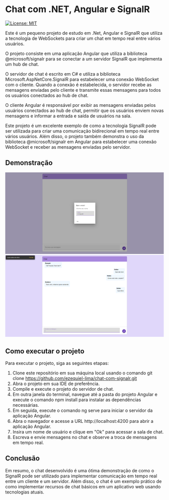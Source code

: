 # Chat com .NET, Angular e SignalR

[![License: MIT](https://img.shields.io/badge/License-MIT-yellow.svg)](https://github.com/ezequiel-lima/web-sockets/blob/main/LICENSE)

Este é um pequeno projeto de estudo em .Net, Angular e SignalR que utiliza a tecnologia de WebSockets para criar um chat em tempo real entre vários usuários.

O projeto consiste em uma aplicação Angular que utiliza a biblioteca @microsoft/signalr para se conectar a um servidor SignalR que implementa um hub de chat.

O servidor de chat é escrito em C# e utiliza a biblioteca Microsoft.AspNetCore.SignalR para estabelecer uma conexão WebSocket com o cliente. Quando a conexão é estabelecida, o servidor recebe as mensagens enviadas pelo cliente e transmite essas mensagens para todos os usuários conectados ao hub de chat.

O cliente Angular é responsável por exibir as mensagens enviadas pelos usuários conectados ao hub de chat, permitir que os usuários enviem novas mensagens e informar a entrada e saída de usuários na sala.

Este projeto é um excelente exemplo de como a tecnologia SignalR pode ser utilizada para criar uma comunicação bidirecional em tempo real entre vários usuários. Além disso, o projeto também demonstra o uso da biblioteca @microsoft/signalr em Angular para estabelecer uma conexão WebSocket e receber as mensagens enviadas pelo servidor.

## Demonstração 

![Pagina Inicial](https://github.com/ezequiel-lima/chat-com-signalr/blob/main/page1.PNG)
![Chat](https://github.com/ezequiel-lima/chat-com-signalr/blob/main/page2.PNG)

## Como executar o projeto
Para executar o projeto, siga as seguintes etapas:

1. Clone este repositório em sua máquina local usando o comando git clone https://github.com/ezequiel-lima/chat-com-signalr.git
2. Abra o projeto em sua IDE de preferência.
3. Compile e execute o projeto do servidor de chat.
4. Em outra janela do terminal, navegue até a pasta do projeto Angular e execute o comando npm install para instalar as dependências necessárias.
5. Em seguida, execute o comando ng serve para iniciar o servidor da aplicação Angular.
6. Abra o navegador e acesse a URL http://localhost:4200 para abrir a aplicação Angular.
7. Insira um nome de usuário e clique em "Ok" para acessar a sala de chat.
8. Escreva e envie mensagens no chat e observe a troca de mensagens em tempo real.

## Conclusão
Em resumo, o chat desenvolvido é uma ótima demonstração de como o SignalR pode ser utilizado para implementar comunicação em tempo real entre um cliente e um servidor. Além disso, o chat é um exemplo prático de como implementar recursos de chat básicos em um aplicativo web usando tecnologias atuais.
